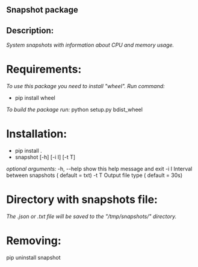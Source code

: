 ## **Snapshot** package

## Description:
*System snapshots with information about CPU and memory usage.*

# Requirements:

*To use this package you need to install "wheel". Run command:*
- pip install wheel

*To build the package run:*
python setup.py bdist_wheel

# Installation:
- pip install .
- snapshot [-h] [-i I] [-t T]

*optional arguments:*
  -h, --help  show this help message and exit
  -i I        Interval between snapshots ( default = txt)
  -t T        Output file type ( default = 30s)

# Directory with snapshots file:
*The .json or .txt file will be saved to the "/tmp/snapshots/" directory.*

# Removing:
pip uninstall snapshot
